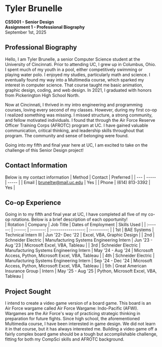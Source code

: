 # Tyler Brunelle
**CS5001 - Senior Design**  
**Assignment 1 - Professional Biography**  
September 1st, 2025  


## Professional Biography
Hello, I am Tyler Brunelle, a senior Computer Science student at the University of Cincinnati.
Prior to attending UC, I grew up in Columbus, Ohio.
I spent much of my youth in a pool, either competitively swimming or playing water polo.
I enjoyed my studies, particularly math and science.
I eventually found my way into a Multimedia course, which sparked my interest in computer science.
That course taught me basic animation, graphic design, coding, and web design.
In 2021, I graduated with honors from Pickerington High School North.  

Now at Cincinnati, I thrived in my intro engineering and programming courses, loving every second of my classes.
However, during my first co-op I realized something was missing.
I missed structure, a strong community, and fellow motivated individuals.
I found that through the Air Force Reserve Officer Training Corps (AFROTC) program at UC.
I have gained valuable communication, critical thinking, and leadership skills throughout that program.
The community and sense of belonging were found.  

Going into my fifth and final year here at UC, I am excited to take on the challenge of this Senior Design project!


## Contact Information
Below is my contact information
| Method | Contact | Preferred |
| --- | ----- | ----- |
| Email | bruneltw@mail.uc.edu | Yes |
| Phone | (614) 813-3392 | Yes |


## Co-op Experience
Going in to my fifth and final year at UC, I have completed all five of my co-op rotations.
Below is a brief description of each opportunity!  
| Rotation | Company | Job Title | Dates of Employment | Skills Used |
| :------: | :-----: | :-------: | :-----------------: | :---------: |
| 1st | BAE Systems | Technical Intern III | Jun '22- Dec '22 | Excel, VBA, Graphic Design |
| 2nd | Schneider Electric | Manufacturing Systems Engineering Intern | Jun '23 - Aug '23 | Microsoft Excel, VBA, Tableau |
| 3rd | Schneider Electric | Manufacturing Systems Engineering Intern | May '24 - Aug '24 | Microsoft Access, Python, Microsoft Excel, VBA, Tableau |
| 4th | Schneider Electric | Manufacturing Systems Engineering Intern | Sep '24 - Dec '24 | Microsoft Access, Python, Microsoft Excel, VBA, Tableau |
| 5th | Great American Insurance Group | Intern | May '25 - Aug '25 | Python, Microsoft Excel, VBA, Tableau |

## Project Sought
I intend to create a video game version of a board game.
This board is an Air Force wargame called Air Force Wargame: Indo-Pacific (AFWI).
Wargames are the Air Force's way of practicing strategic thinking in preparation for future fights.
Since high school, the aforementioned Multimedia course, I have been interested in game design.
We did not learn it in that course, but it has always interested me.
Building a video game off a fairly complex board game should be a tough but accomplishable challenge, fitting for both my CompSci skills and AFROTC background.
